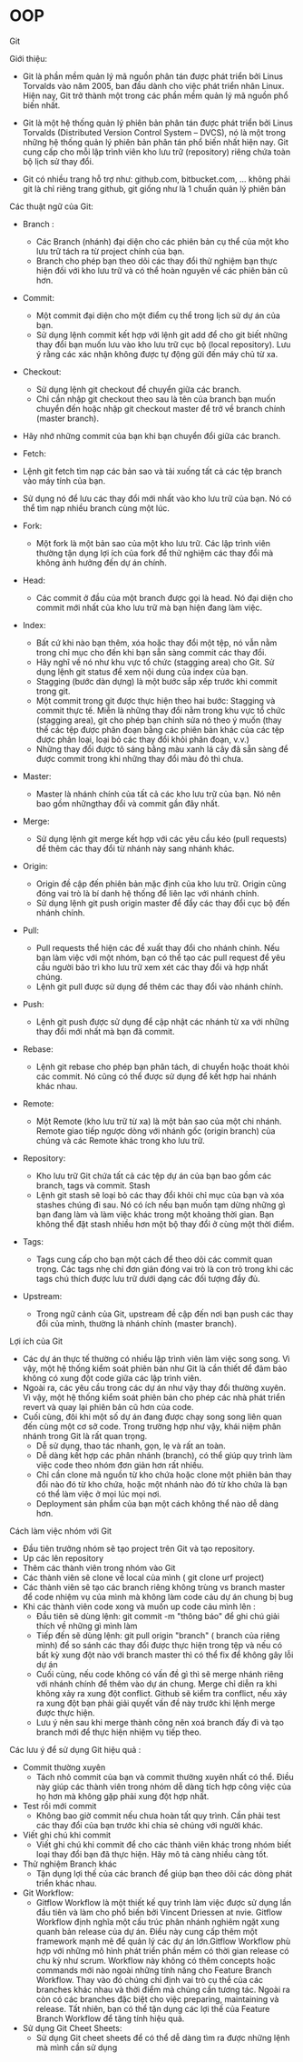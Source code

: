 # OOP

Git

Giới thiệu:

+ Git là phần mềm quản lý mã nguồn phân tán được phát triển bởi Linus Torvalds vào năm 2005, ban đầu dành cho việc phát triển nhân Linux. Hiện nay, Git trở thành một trong các phần mềm quản lý mã nguồn phổ biến nhất.

+ Git là một hệ thống quản lý phiên bản phân tán được phát triển bởi Linus Torvalds (Distributed Version Control System – DVCS), nó là một trong những hệ thống quản lý phiên bản phân tán phổ biến nhất hiện nay. Git cung cấp cho mỗi lập trình viên kho lưu trữ (repository) riêng chứa toàn bộ lịch sử thay đổi.

+ Git có nhiều trang hỗ trợ như: github.com, bitbucket.com, ... không phải git là chỉ riêng trang github, git giống như là 1 chuẩn quản lý phiên bản

Các thuật ngữ của Git:

+ Branch :

  + Các Branch (nhánh) đại diện cho các phiên bản cụ thể của một kho lưu trữ tách ra từ project chính của bạn.
  + Branch cho phép bạn theo dõi các thay đổi thử nghiệm bạn thực hiện đối với kho lưu trữ và có thể hoàn nguyên về các phiên bản cũ hơn.
 
+ Commit:
  + Một commit đại diện cho một điểm cụ thể trong lịch sử dự án của bạn.
  + Sử dụng lệnh commit kết hợp với lệnh git add để cho git biết những thay đổi bạn muốn lưu vào kho lưu trữ cục bộ (local repository). Lưu ý rằng các xác nhận không được tự động gửi đến máy chủ từ xa.

+ Checkout:
  + Sử dụng lệnh git checkout để chuyển giữa các branch.
  + Chỉ cần nhập git checkout theo sau là tên của branch bạn muốn chuyển đến hoặc nhập git checkout master để trở về branch chính (master branch).
 + Hãy nhớ những commit của bạn khi bạn chuyển đổi giữa các branch.

+ Fetch:
 + Lệnh git fetch tìm nạp các bản sao và tải xuống tất cả các tệp branch vào máy tính của bạn.
 + Sử dụng nó để lưu các thay đổi mới nhất vào kho lưu trữ của bạn. Nó có thể tìm nạp nhiều branch cùng một lúc.

+ Fork:
  + Một fork là một bản sao của một kho lưu trữ. Các lập trình viên thường tận dụng lợi ích của fork để thử nghiệm các thay đổi mà không ảnh hưởng đến dự án chính.
 
+ Head:
  + Các commit ở đầu của một branch được gọi là head. Nó đại diện cho commit mới nhất của kho lưu trữ mà bạn hiện đang làm việc.

+ Index:
  + Bất cứ khi nào bạn thêm, xóa hoặc thay đổi một tệp, nó vẫn nằm trong chỉ mục cho đến khi bạn sẵn sàng commit các thay đổi.
  + Hãy nghĩ về nó như khu vực tổ chức (stagging area) cho Git. Sử dụng lệnh git status để xem nội dung của index của bạn.
  + Stagging (bước dàn dựng) là một bước sắp xếp trước khi commit trong git.
  + Một commit trong git được thực hiện theo hai bước: Stagging và commit thực tế. Miễn là những thay đổi nằm trong khu vực tổ chức (stagging area), git cho phép bạn chỉnh sửa nó theo ý muốn (thay thế các tệp được phân đoạn bằng các phiên bản khác của các tệp được phân loại, loại bỏ các thay đổi khỏi phân đoạn, v.v.)
  + Những thay đổi được tô sáng bằng màu xanh lá cây đã sẵn sàng để được commit trong khi những thay đổi màu đỏ thì chưa.

+ Master:
  + Master là nhánh chính của tất cả các kho lưu trữ của bạn. Nó nên bao gồm nhữngthay đổi và commit gần đây nhất.
 
+ Merge:
  + Sử dụng lệnh git merge kết hợp với các yêu cầu kéo (pull requests) để thêm các thay đổi từ nhánh này sang nhánh khác.
 
+ Origin:
  + Origin đề cập đến phiên bản mặc định của kho lưu trữ. Origin cũng đóng vai trò là bí danh hệ thống để liên lạc với nhánh chính.
  + Sử dụng lệnh git push origin master để đẩy các thay đổi cục bộ đến nhánh chính.

+ Pull:
  + Pull requests thể hiện các đề xuất thay đổi cho nhánh chính. Nếu bạn làm việc với một nhóm, bạn có thể tạo các pull request để yêu cầu người bảo trì kho lưu trữ xem xét các thay đổi và hợp nhất chúng.
  + Lệnh git pull được sử dụng để thêm các thay đổi vào nhánh chính.

+ Push:
  + Lệnh git push được sử dụng để cập nhật các nhánh từ xa với những thay đổi mới nhất mà bạn đã commit.

+ Rebase:
  + Lệnh git rebase cho phép bạn phân tách, di chuyển hoặc thoát khỏi các commit. Nó cũng có thể được sử dụng để kết hợp hai nhánh khác nhau.
 
+ Remote:
  + Một Remote (kho lưu trữ từ xa) là một bản sao của một chi nhánh. Remote giao tiếp ngược dòng với nhánh gốc (origin branch) của chúng và các Remote khác trong kho lưu trữ.

+ Repository:
  + Kho lưu trữ Git chứa tất cả các tệp dự án của bạn bao gồm các branch, tags và commit.
Stash
  + Lệnh git stash sẽ loại bỏ các thay đổi khỏi chỉ mục của bạn và xóa stashes chúng đi sau.
Nó có ích nếu bạn muốn tạm dừng những gì bạn đang làm và làm việc khác trong một khoảng thời gian. Bạn không thể đặt stash nhiều hơn một bộ thay đổi ở cùng một thời điểm.

+ Tags:
  + Tags cung cấp cho bạn một cách để theo dõi các commit quan trọng. Các tags nhẹ chỉ đơn giản đóng vai trò là con trỏ trong khi các tags chú thích được lưu trữ dưới dạng các đối tượng đầy đủ.

+ Upstream:
  + Trong ngữ cảnh của Git, upstream đề cập đến nơi bạn push các thay đổi của mình, thường là nhánh chính (master branch).

Lợi ích của Git
+ Các dự án thực tế thường có nhiều lập trình viên làm việc song song. Vì vậy, một hệ thống kiểm soát phiên bản như Git là cần thiết để đảm bảo không có xung đột code giữa các lập trình viên.
+ Ngoài ra, các yêu cầu trong các dự án như vậy thay đổi thường xuyên. Vì vậy, một hệ thống kiểm soát phiên bản cho phép các nhà phát triển revert và quay lại phiên bản cũ hơn của code.
+ Cuối cùng, đôi khi một số dự án đang được chạy song song liên quan đến cùng một cơ sở code. Trong trường hợp như vậy, khái niệm phân nhánh trong Git là rất quan trọng.
  + Dễ sử dụng, thao tác nhanh, gọn, lẹ và rất an toàn.
  + Dễ dàng kết hợp các phân nhánh (branch), có thể giúp quy trình làm việc code theo nhóm đơn giản hơn rất nhiều.
  + Chỉ cần clone mã nguồn từ kho chứa hoặc clone một phiên bản thay đổi nào đó từ kho chứa, hoặc một nhánh nào đó từ kho chứa là bạn có thể làm việc ở mọi lúc mọi nơi.
  + Deployment sản phẩm của bạn một cách không thể nào dễ dàng hơn.

Cách làm việc nhóm với Git
+ Đầu tiên trưởng nhóm sẽ tạo project trên Git và tạo repository.
+ Up các lên repository
+ Thêm các thành viên trong nhóm vào Git
+ Các thành viên sẽ clone về local của mình ( git clone urf project)
+ Các thành viên sẽ tạo các branch riêng không trùng vs branch master để code nhiệm vụ của mình mà không làm code cảu dự án chung bị bug
+ Khi các thành viên code xong và muốn up code cảu mình lên :
  + Đầu tiên sẽ dùng lệnh: git commit -m "thông báo" để ghi chú giải thích về những gì mình làm
  + Tiếp đến sẽ dùng lệnh: git pull origin "branch" ( branch của riêng mình) để so sánh các thay đổi được thực hiện trong tệp và nếu có bất kỳ xung đột nào với branch master thì có thể fix để không gây lỗi dự án
  + Cuối cùng, nếu code không có vấn đề gì thì sẽ merge nhánh riêng với nhánh chính để thêm vào dự án chung. Merge chỉ diễn ra khi không xảy ra xung đột conflict. Github sẽ kiểm tra conflict, nếu xảy ra xung đột bạn phải giải quyết vấn đề này trước khi lệnh merge được thực hiện.
  + Lưu ý nên sau khi merge thành công nên xoá branch đấy đi và tạo branch mới để thực hiện nhiệm vụ tiếp theo.

Các lưu ý để sử dụng Git hiệu quả :
+ Commit thường xuyên
  + Tách nhỏ commit của bạn và commit thường xuyên nhất có thể. Điều này giúp các thành viên trong nhóm dễ dàng tích hợp công việc của họ hơn mà không gặp phải xung đột hợp nhất.
+ Test rồi mới commit
  + Không bao giờ commit nếu chưa hoàn tất quy trình. Cần phải test các thay đổi của bạn trước khi chia sẻ chúng với người khác.
+ Viết ghi chú khi commit
  + Viết ghi chú khi commit để cho các thành viên khác trong nhóm biết loại thay đổi bạn đã thực hiện. Hãy mô tả càng nhiều càng tốt.
+ Thử nghiệm Branch khác
  + Tận dụng lợi thế của các branch để giúp bạn theo dõi các dòng phát triển khác nhau.
+ Git Workflow: 
  + Gitflow Workflow là một thiết kế quy trình làm việc được sử dụng lần đầu tiên và làm cho phổ biến bởi Vincent Driessen at nvie. Gitflow Workflow định nghĩa một cấu trúc phân nhánh nghiêm ngặt xung quanh bản release của dự án. Điều này cung cấp thêm một framework mạnh mẽ để quản lý các dự án lớn.Gitflow Workflow phù hợp với những mô hình phát triển phần mềm có thời gian release có chu kỳ như scrum. Workflow này không có thêm concepts hoặc commands mới nào ngoài những tính năng cho Feature Branch Workflow. Thay vào đó chúng chỉ định vai trò cụ thể của các branches khác nhau và thời điểm mà chúng cần tương tác. Ngoài ra còn có các branches đặc biệt cho việc preparing, maintaining và release. Tất nhiên, bạn có thể tận dụng các lợi thế của Feature Branch Workflow để tăng tính hiệu quả.
+ Sử dụng Git Cheet Sheets:
  + Sử dụng Git cheet sheets để có thể dễ dàng tìm ra được những lệnh mà mình cần sử dụng
